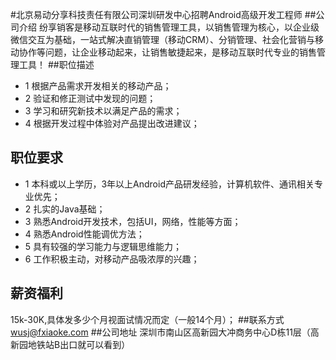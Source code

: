 #北京易动分享科技责任有限公司深圳研发中心招聘Android高级开发工程师
##公司介绍
纷享销客是移动互联时代的销售管理工具，以销售管理为核心，以企业级微信交互为基础，一站式解决直销管理（移动CRM）、分销管理、社会化营销与移动协作等问题，让企业移动起来，让销售敏捷起来，是移动互联时代专业的销售管理工具！
##职位描述
* 1 根据产品需求开发相关的移动产品；
* 2 验证和修正测试中发现的问题；
* 3 学习和研究新技术以满足产品的需求；
* 4 根据开发过程中体验对产品提出改进建议；

## 职位要求
* 1 本科或以上学历，3年以上Android产品研发经验，计算机软件、通讯相关专业优先；
* 2 扎实的Java基础；
* 3 熟悉Android开发技术，包括UI，网络，性能等方面；
* 4 熟悉Android性能调优方法；
* 5 具有较强的学习能力与逻辑思维能力；
* 6 工作积极主动，对移动产品吸浓厚的兴趣；

## 薪资福利
15k-30K,具体发多少个月视面试情况而定（一般14个月）；
##联系方式
wusj@fxiaoke.com
##公司地址
深圳市南山区高新园大冲商务中心D栋11层（高新园地铁站B出口就可以看到）
